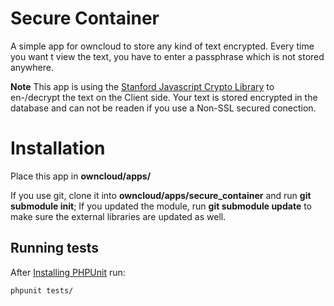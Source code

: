 # Secure Container
A simple app for owncloud to store any kind of text encrypted.
Every time you want t view the text, you have to enter a passphrase which is
not stored anywhere.

**Note** This app is using the 
[Stanford Javascript Crypto Library](http://bitwiseshiftleft.github.io/sjcl/)
to en-/decrypt the text on the Client side. Your text is stored encrypted in the
database and can not be readen if you use a Non-SSL secured conection.

# Installation
Place this app in **owncloud/apps/**

If you use git, clone it into **owncloud/apps/secure_container** and run
**git submodule init**; If you updated the module, run **git submodule update**
to make sure the external libraries are updated as well.

## Running tests
After [Installing PHPUnit](http://phpunit.de/getting-started.html) run:

    phpunit tests/